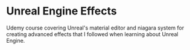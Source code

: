 # Unreal Engine Effects
 Udemy course covering Unreal's material editor and niagara system for creating advanced effects that I followed when learning about Unreal Engine.
